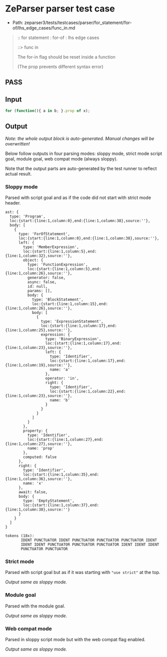 # ZeParser parser test case

- Path: zeparser3/tests/testcases/parser/for_statement/for-of/lhs_edge_cases/func_in.md

> :: for statement : for-of : lhs edge cases
>
> ::> func in
>
> The for-in flag should be reset inside a function
>
> (The prop prevents different syntax error)

## PASS

## Input

`````js
for (function(){ a in b; }.prop of x);
`````

## Output

_Note: the whole output block is auto-generated. Manual changes will be overwritten!_

Below follow outputs in four parsing modes: sloppy mode, strict mode script goal, module goal, web compat mode (always sloppy).

Note that the output parts are auto-generated by the test runner to reflect actual result.

### Sloppy mode

Parsed with script goal and as if the code did not start with strict mode header.

`````
ast: {
  type: 'Program',
  loc:{start:{line:1,column:0},end:{line:1,column:38},source:''},
  body: [
    {
      type: 'ForOfStatement',
      loc:{start:{line:1,column:0},end:{line:1,column:38},source:''},
      left: {
        type: 'MemberExpression',
        loc:{start:{line:1,column:5},end:{line:1,column:32},source:''},
        object: {
          type: 'FunctionExpression',
          loc:{start:{line:1,column:5},end:{line:1,column:26},source:''},
          generator: false,
          async: false,
          id: null,
          params: [],
          body: {
            type: 'BlockStatement',
            loc:{start:{line:1,column:15},end:{line:1,column:26},source:''},
            body: [
              {
                type: 'ExpressionStatement',
                loc:{start:{line:1,column:17},end:{line:1,column:25},source:''},
                expression: {
                  type: 'BinaryExpression',
                  loc:{start:{line:1,column:17},end:{line:1,column:23},source:''},
                  left: {
                    type: 'Identifier',
                    loc:{start:{line:1,column:17},end:{line:1,column:19},source:''},
                    name: 'a'
                  },
                  operator: 'in',
                  right: {
                    type: 'Identifier',
                    loc:{start:{line:1,column:22},end:{line:1,column:23},source:''},
                    name: 'b'
                  }
                }
              }
            ]
          }
        },
        property: {
          type: 'Identifier',
          loc:{start:{line:1,column:27},end:{line:1,column:27},source:''},
          name: 'prop'
        },
        computed: false
      },
      right: {
        type: 'Identifier',
        loc:{start:{line:1,column:35},end:{line:1,column:36},source:''},
        name: 'x'
      },
      await: false,
      body: {
        type: 'EmptyStatement',
        loc:{start:{line:1,column:37},end:{line:1,column:38},source:''}
      }
    }
  ]
}

tokens (18x):
       IDENT PUNCTUATOR IDENT PUNCTUATOR PUNCTUATOR PUNCTUATOR IDENT
       IDENT IDENT PUNCTUATOR PUNCTUATOR PUNCTUATOR IDENT IDENT IDENT
       PUNCTUATOR PUNCTUATOR
`````

### Strict mode

Parsed with script goal but as if it was starting with `"use strict"` at the top.

_Output same as sloppy mode._

### Module goal

Parsed with the module goal.

_Output same as sloppy mode._

### Web compat mode

Parsed in sloppy script mode but with the web compat flag enabled.

_Output same as sloppy mode._
